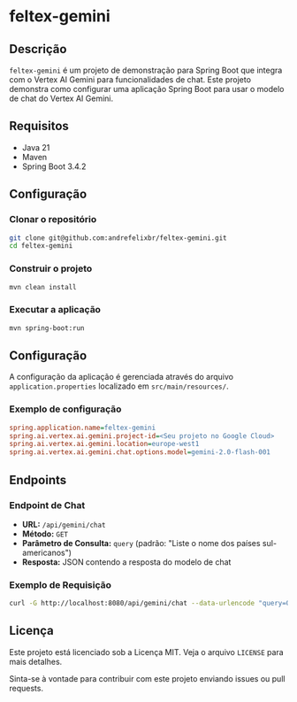 # feltex-gemini

## Descrição
`feltex-gemini` é um projeto de demonstração para Spring Boot que integra com o Vertex AI Gemini para funcionalidades de chat. Este projeto demonstra como configurar uma aplicação Spring Boot para usar o modelo de chat do Vertex AI Gemini.

## Requisitos
- Java 21
- Maven
- Spring Boot 3.4.2

## Configuração

### Clonar o repositório
```sh
git clone git@github.com:andrefelixbr/feltex-gemini.git
cd feltex-gemini
```

### Construir o projeto
```sh
mvn clean install
```

### Executar a aplicação
```sh
mvn spring-boot:run
```

## Configuração
A configuração da aplicação é gerenciada através do arquivo `application.properties` localizado em `src/main/resources/`.

### Exemplo de configuração
```ini
spring.application.name=feltex-gemini
spring.ai.vertex.ai.gemini.project-id=<Seu projeto no Google Cloud>
spring.ai.vertex.ai.gemini.location=europe-west1
spring.ai.vertex.ai.gemini.chat.options.model=gemini-2.0-flash-001
```

## Endpoints

### Endpoint de Chat
- **URL:** `/api/gemini/chat`
- **Método:** `GET`
- **Parâmetro de Consulta:** `query` (padrão: "Liste o nome dos países sul-americanos")
- **Resposta:** JSON contendo a resposta do modelo de chat

### Exemplo de Requisição
```sh
curl -G http://localhost:8080/api/gemini/chat --data-urlencode "query=Qual é a capital da França?"
```

## Licença
Este projeto está licenciado sob a Licença MIT. Veja o arquivo `LICENSE` para mais detalhes.


Sinta-se à vontade para contribuir com este projeto enviando issues ou pull requests.